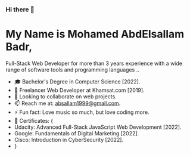 ### Hi there 👋

# My Name is Mohamed AbdElsallam Badr, 
Full-Stack Web Developer for more than 3 years experience with a wide range of software tools and programming languages ..

- 🎓 Bachelor's Degree in Computer Science [2022].
- 🌱 Freelancer Web Developer at Khamsat.com [2019].
- 📂 Looking to collaborate on web projects.
- 📫 Reach me at: absallam1999@gmail.com.
- ⚡ Fun fact: Love music so much, but love coding more.
- 🏅 Certificates: {
- Udacity: Advanced Full-Stack JavaScript Web Development [2022].
- Google: Fundamentals of Digital Marketing [2022].
- Cisco: Introduction in CyberSecurity [2022].
- }
